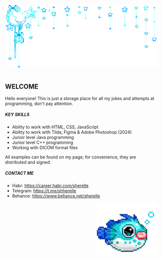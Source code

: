 <div align="center">
  <img src="moon.gif" alt="moon">
	<br>
	<br>
</div>

## WELCOME

Hello everyone! This is just a storage place for all my jokes and attempts at programming, don't pay attention.

##### KEY SKILLS #####
* Ability to work with HTML, CSS, JavaScript
* Ability to work with Tilda, Figma & Adobe Photoshop (2024)
* Junior level Java programming
* Junior level C++ programming
* Working with DICOM format files

All examples can be found on my page; for convenience, they are distributed and signed.

##### CONTACT ME #####
* Habr: https://career.habr.com/sherelle
* Telegram: https://t.me/shherelle
* Behance: https://www.behance.net/sherelle

<img src="fish.gif" align="right" width="200">
